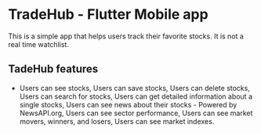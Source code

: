 # TradeHub - Flutter Mobile app 
This is a simple app that helps users track their favorite stocks. It is not a real time watchlist. 

## TadeHub features
- Users can see stocks, Users can save stocks, Users can delete stocks, Users can search for stocks, Users can get detailed information about a single stocks, Users can see news about their stocks - Powered by NewsAPI.org, Users can see sector performance, Users can see market movers, winners, and losers, Users can see market indexes.


